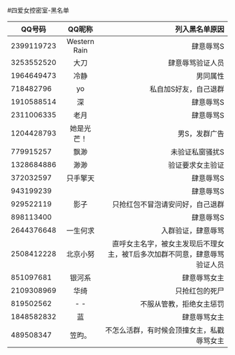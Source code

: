 #四爱女控密室-黑名单

| QQ号码        | QQ昵称           | 列入黑名单原因   |
| ------------- |:-------------:   | -----:           |
| 2399119723    | Western Rain     | 肆意辱骂S        |
| 3253552520    | 大刀             | 肆意辱骂验证人员 |
| 1964649473    | 冷静             | 男同属性 |
| 718482796    | yo             | 私自加S好友，自己退群 |
| 1910588514    | 深             | 肆意辱骂S |
| 2311006335    | 老月             | 肆意辱骂S |
| 1204428793    | 她是光芒！             | 男S，发群广告 |
| 779915257    | 飘渺             | 未验证私窗骚扰S |
| 1328684886    | 渺渺             | 验证要求女主验证 |
|372032597		|只手擎天			| 肆意辱骂S |
|943199239		|			| 肆意辱骂S |
|929522119		|影子			| 只抢红包不冒泡请安问好，自己退群 |
|898113400		|			| 肆意辱骂S |
|2644376648		|一生何求			| 入群验证，肆意辱骂 |
|2508412228		|北京小努			| 直呼女主名字，被女主发现后不理女主，被T后多次加群不同意，肆意辱骂验证人员 |
|851097681		|银河系			| 肆意辱骂女主 |
|2109308969		|华绮			| 只抢红包的死尸 |
|819502562		|- -			| 不服从管教，拒绝女主惩罚 |
|1848582832		|蓝			| 肆意辱骂女主 |
|489508347		|笠昀。			| 不怎么活群，有时候会顶撞女主，私戳辱骂女主|

